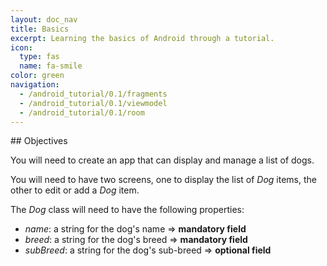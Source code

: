 ```yaml
---
layout: doc_nav
title: Basics
excerpt: Learning the basics of Android through a tutorial.
icon:
  type: fas
  name: fa-smile
color: green
navigation:
  - /android_tutorial/0.1/fragments
  - /android_tutorial/0.1/viewmodel
  - /android_tutorial/0.1/room
---
```


<div class="jumbotron text-left">
## Objectives

You will need to create an app that can display and manage a list of dogs.

You will need to have two screens, one to display the list of _Dog_ items, the other to edit or add a _Dog_ item.

The _Dog_ class will need to have the following properties:

 - _name_: a string for the dog's name => **mandatory field**
 - _breed_: a string for the dog's breed => **mandatory field**
 - _subBreed_: a string for the dog's sub-breed => **optional field**

</div>
<!--stackedit_data:
eyJoaXN0b3J5IjpbMTIwODEyMDU1OF19
-->